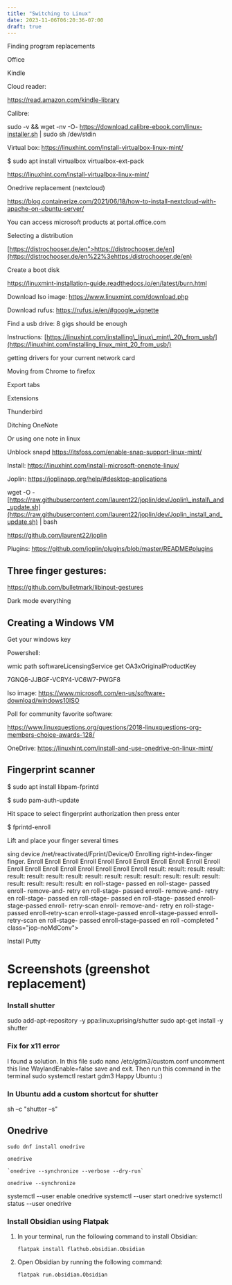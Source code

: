 ```yaml
---
title: "Switching to Linux"
date: 2023-11-06T06:20:36-07:00
draft: true
---
```

Finding program replacements

Office

Kindle

Cloud reader:

https://read.amazon.com/kindle-library

Calibre:

sudo -v && wget -nv -O- https://download.calibre-ebook.com/linux-installer.sh | sudo sh /dev/stdin

Virtual box: https://linuxhint.com/install-virtualbox-linux-mint/

$ sudo apt install virtualbox virtualbox-ext-pack

https://linuxhint.com/install-virtualbox-linux-mint/

Onedrive replacement (nextcloud)

https://blog.containerize.com/2021/06/18/how-to-install-nextcloud-with-apache-on-ubuntu-server/

You can access microsoft products at portal.office.com

Selecting a distribution

[https://distrochooser.de/en">https://distrochooser.de/en](https://distrochooser.de/en%22%3ehttps:/distrochooser.de/en)

Create a boot disk

https://linuxmint-installation-guide.readthedocs.io/en/latest/burn.html

Download Iso image: https://www.linuxmint.com/download.php

Download rufus: https://rufus.ie/en/#google_vignette

Find a usb drive: 8 gigs should be enough

Instructions: [https://linuxhint.com/installing\_linux\_mint\_20\_from_usb/](https://linuxhint.com/installing_linux_mint_20_from_usb/)

getting drivers for your current network card

Moving from Chrome to firefox

Export tabs

Extensions

Thunderbird

Ditching OneNote

Or using one note in linux

Unblock snapd https://itsfoss.com/enable-snap-support-linux-mint/

Install: https://linuxhint.com/install-microsoft-onenote-linux/

Joplin: https://joplinapp.org/help/#desktop-applications

wget -O - [https://raw.githubusercontent.com/laurent22/joplin/dev/Joplin\_install\_and_update.sh](https://raw.githubusercontent.com/laurent22/joplin/dev/Joplin_install_and_update.sh) | bash

https://github.com/laurent22/joplin

Plugins: https://github.com/joplin/plugins/blob/master/README#plugins

## Three finger gestures:

https://github.com/bulletmark/libinput-gestures

Dark mode everything

## Creating a Windows VM

Get your windows key

Powershell:

wmic path softwareLicensingService get OA3xOriginalProductKey

7GNQ6-JJBGF-VCRY4-VC6W7-PWGF8

Iso image: https://www.microsoft.com/en-us/software-download/windows10ISO

Poll for community favorite software:

https://www.linuxquestions.org/questions/2018-linuxquestions-org-members-choice-awards-128/

OneDrive: https://linuxhint.com/install-and-use-onedrive-on-linux-mint/

## Fingerprint scanner

$ sudo apt install libpam-fprintd

$ sudo pam-auth-update

Hit space to select fingerprint authorization then press enter

$ fprintd-enroll

Lift and place your finger several times

sing device /net/reactivated/Fprint/Device/0 
Enrolling right-index-finger finger. 
Enroll 
Enroll 
Enroll 
Enroll 
Enroll 
Enroll 
Enroll 
Enroll 
Enroll 
Enroll 
Enroll 
Enroll 
Enroll 
Enroll 
Enroll 
Enroll 
Enroll 
Enroll 
Enroll 
result: 
result: 
result: 
result: 
result: 
result: 
result: 
result: 
result: 
result: 
result: 
result: 
result: 
result: 
result: 
result: 
result: 
result: 
result: 
en roll-stage- passed 
en roll-stage- passed 
enroll- remove-and- retry 
en roll-stage- passed 
enroll- remove-and- retry 
en roll-stage- passed 
en roll-stage- passed 
en roll-stage- passed 
enroll-stage-passed 
enroll- retry-scan 
enroll- remove-and- retry 
en roll-stage- passed 
enroll-retry-scan 
enroll-stage-passed 
enroll-stage-passed 
enroll- retry-scan 
en roll-stage- passed 
enroll-stage-passed 
en roll -completed " class="jop-noMdConv">

Install Putty

# Screenshots (greenshot replacement)

### Install shutter

sudo add-apt-repository -y ppa:linuxuprising/shutter
sudo apt-get install -y shutter

### Fix for x11 error

I found a solution. In this file sudo nano /etc/gdm3/custom.conf uncomment this line WaylandEnable=false save and exit. Then run this command in the terminal sudo systemctl restart gdm3 Happy Ubuntu :)

### In Ubuntu add a custom shortcut for shutter

sh –c "shutter –s"

## Onedrive

```
sudo dnf install onedrive
```

```
onedrive

```

```
`onedrive --synchronize --verbose --dry-run`

```

```
onedrive --synchronize
```

systemctl --user enable onedrive
systemctl --user start onedrive
systemctl status --user onedrive

### Install Obsidian using Flatpak

1.  In your terminal, run the following command to install Obsidian:
    
    ```
    flatpak install flathub.obsidian.Obsidian 
    ```
    
2.  Open Obsidian by running the following command:
    
    ```
    flatpak run.obsidian.Obsidian
    ```
